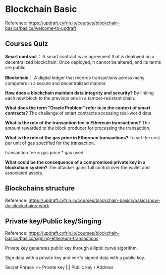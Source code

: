 # Blockchain Basic
Reference: https://updraft.cyfrin.io/courses/blockchain-basics/basics/welcome-to-updraft
## Courses Quiz

**Smart contract：** A smart contract is an agreement that is deployed on a decentralized blockchain. Once deployed, it cannot be altered, and its terms are public.

**Blockchain：** A digital ledger that records transactions across many computers in a secure and decentralized manner.

**How does a blockchain maintain data integrity and security?** By linking each new block to the previous one in a tamper-resistant chain.

**What does the term "Oracle Problem" refer to in the context of smart contracts?** The challenge of smart contracts accessing real-world data.

**What is the role of the transaction fee in Ethereum transactions?** The amount rewarded to the block producer for processing the transaction.

**What is the role of the gas price in Ethereum transactions?** To set the cost per unit of gas specified for the transaction.

transaction fee = gas price * gas used

**What could be the consequence of a compromised private key in a blockchain system?** The attacker gains full control over the wallet and associated assets.

## Blockchains structure

Reference: https://updraft.cyfrin.io/courses/blockchain-basics/basics/how-do-blockchains-work

## Private key/Public key/Singing

Reference: https://updraft.cyfrin.io/courses/blockchain-basics/basics/signing-ethereum-transactions

Private key generates public key through elliptic curve algorithm.

Sign data with a private key and verify signed data with a public key.

Secret Phrase >> Private key ||| Public key / Address   



